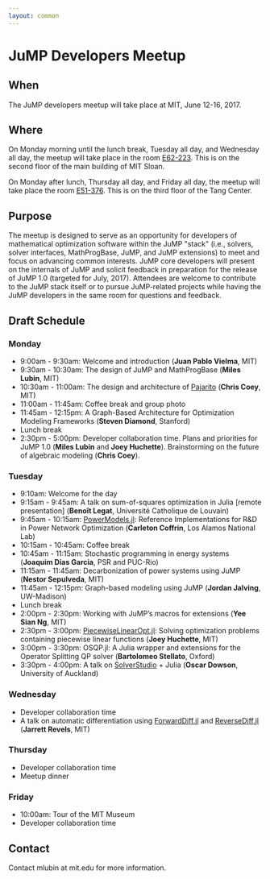 ```yaml
---
layout: common
---
```


# JuMP Developers Meetup

## When

The JuMP developers meetup will take place at MIT, June 12-16, 2017.

## Where

On Monday morning until the lunch break, Tuesday all day, and Wednesday all day, the meetup will take place
in the room <a href="http://whereis.mit.edu/?go=E62">E62-223</a>. This is on the second floor of the
main building of MIT Sloan.

On Monday after lunch, Thursday all day, and Friday all day, the meetup will take place the room
<a href="http://whereis.mit.edu/?go=E51">E51-376</a>. This is on the third floor of the Tang Center.

## Purpose

The meetup is designed to serve as an opportunity for developers of mathematical optimization software within the JuMP "stack" (i.e., solvers, solver interfaces, MathProgBase, JuMP, and JuMP extensions) to meet and focus on advancing common interests. JuMP core developers will present on the internals of JuMP and solicit feedback in preparation for the release of JuMP 1.0 (targeted for July, 2017). Attendees are welcome to contribute to the JuMP stack itself or to pursue JuMP-related projects while having the JuMP developers in the same room for questions and feedback.


## Draft Schedule

### Monday

- 9:00am - 9:30am: Welcome and introduction (**Juan Pablo Vielma**, MIT)
- 9:30am - 10:30am: The design of JuMP and MathProgBase (**Miles Lubin**, MIT)
- 10:30am - 11:00am: The design and architecture of <a href="https://github.com/JuliaOpt/Pajarito.jl">Pajarito</a> (**Chris Coey**, MIT)
- 11:00am - 11:45am: Coffee break and group photo
- 11:45am - 12:15pm: A Graph-Based Architecture for Optimization Modeling Frameworks (**Steven Diamond**, Stanford)
- Lunch break
- 2:30pm - 5:00pm: Developer collaboration time. Plans and priorities for JuMP 1.0 (**Miles Lubin** and **Joey Huchette**). Brainstorming on the future of algebraic modeling (**Chris Coey**).

### Tuesday

- 9:10am: Welcome for the day
- 9:15am - 9:45am: A talk on sum-of-squares optimization in Julia [remote presentation] (**Benoît Legat**, Université Catholique de Louvain)
- 9:45am - 10:15am: <a href="https://github.com/lanl-ansi/PowerModels.jl">PowerModels.jl</a>: Reference Implementations for R&D in Power Network Optimization (**Carleton Coffrin**, Los Alamos National Lab)
- 10:15am - 10:45am: Coffee break
- 10:45am - 11:15am: Stochastic programming in energy systems (**Joaquim Dias Garcia**, PSR and PUC-Rio)
- 11:15am - 11:45am: Decarbonization of power systems using JuMP (**Nestor Sepulveda**, MIT)
- 11:45am - 12:15pm: Graph-based modeling using JuMP (**Jordan Jalving**, UW-Madison)
- Lunch break
- 2:00pm - 2:30pm: Working with JuMP’s macros for extensions (**Yee Sian Ng**, MIT)
- 2:30pm - 3:00pm: <a href="https://github.com/joehuchette/PiecewiseLinearOpt.jl">PiecewiseLinearOpt.jl</a>: Solving optimization problems containing piecewise linear functions (**Joey Huchette**, MIT)
- 3:00pm - 3:30pm: OSQP.jl: A Julia wrapper and extensions for the Operator Splitting QP solver (**Bartolomeo Stellato**, Oxford)
- 3:30pm - 4:00pm: A talk on <a href="https://solverstudio.org/">SolverStudio</a> + Julia (**Oscar Dowson**, University of Auckland)

### Wednesday

- Developer collaboration time
- A talk on automatic differentiation using <a href="https://github.com/JuliaDiff/ForwardDiff.jl">ForwardDiff.jl</a> and <a href="https://github.com/JuliaDiff/ReverseDiff.jl">ReverseDiff.jl</a> (**Jarrett Revels**, MIT)

### Thursday

- Developer collaboration time
- Meetup dinner

### Friday

- 10:00am: Tour of the MIT Museum
- Developer collaboration time




## Contact

Contact mlubin at mit.edu for more information.
